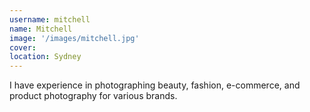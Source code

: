 ```yaml
---
username: mitchell
name: Mitchell
image: '/images/mitchell.jpg'
cover:
location: Sydney
---
```

I have experience in photographing beauty, fashion, e-commerce, and product photography for various brands.